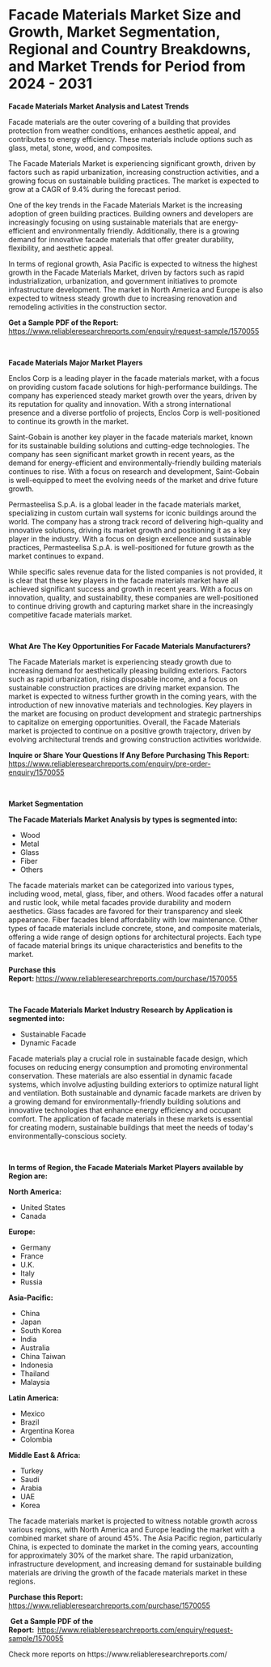 <p><h1>Facade Materials Market Size and Growth, Market Segmentation, Regional and Country Breakdowns, and Market Trends for Period from 2024 -  2031</h1></p><p><strong>Facade Materials Market Analysis and Latest Trends</strong></p>
<p><p>Facade materials are the outer covering of a building that provides protection from weather conditions, enhances aesthetic appeal, and contributes to energy efficiency. These materials include options such as glass, metal, stone, wood, and composites.</p><p>The Facade Materials Market is experiencing significant growth, driven by factors such as rapid urbanization, increasing construction activities, and a growing focus on sustainable building practices. The market is expected to grow at a CAGR of 9.4% during the forecast period.</p><p>One of the key trends in the Facade Materials Market is the increasing adoption of green building practices. Building owners and developers are increasingly focusing on using sustainable materials that are energy-efficient and environmentally friendly. Additionally, there is a growing demand for innovative facade materials that offer greater durability, flexibility, and aesthetic appeal.</p><p>In terms of regional growth, Asia Pacific is expected to witness the highest growth in the Facade Materials Market, driven by factors such as rapid industrialization, urbanization, and government initiatives to promote infrastructure development. The market in North America and Europe is also expected to witness steady growth due to increasing renovation and remodeling activities in the construction sector.</p></p>
<p><strong>Get a Sample PDF of the Report:&nbsp;</strong> <a href="https://www.reliableresearchreports.com/enquiry/request-sample/1570055">https://www.reliableresearchreports.com/enquiry/request-sample/1570055</a></p>
<p>&nbsp;</p>
<p><strong>Facade Materials Major Market Players</strong></p>
<p><p>Enclos Corp is a leading player in the facade materials market, with a focus on providing custom facade solutions for high-performance buildings. The company has experienced steady market growth over the years, driven by its reputation for quality and innovation. With a strong international presence and a diverse portfolio of projects, Enclos Corp is well-positioned to continue its growth in the market.</p><p>Saint-Gobain is another key player in the facade materials market, known for its sustainable building solutions and cutting-edge technologies. The company has seen significant market growth in recent years, as the demand for energy-efficient and environmentally-friendly building materials continues to rise. With a focus on research and development, Saint-Gobain is well-equipped to meet the evolving needs of the market and drive future growth.</p><p>Permasteelisa S.p.A. is a global leader in the facade materials market, specializing in custom curtain wall systems for iconic buildings around the world. The company has a strong track record of delivering high-quality and innovative solutions, driving its market growth and positioning it as a key player in the industry. With a focus on design excellence and sustainable practices, Permasteelisa S.p.A. is well-positioned for future growth as the market continues to expand.</p><p>While specific sales revenue data for the listed companies is not provided, it is clear that these key players in the facade materials market have all achieved significant success and growth in recent years. With a focus on innovation, quality, and sustainability, these companies are well-positioned to continue driving growth and capturing market share in the increasingly competitive facade materials market.</p></p>
<p>&nbsp;</p>
<p><strong>What Are The Key Opportunities For Facade Materials Manufacturers?</strong></p>
<p><p>The Facade Materials market is experiencing steady growth due to increasing demand for aesthetically pleasing building exteriors. Factors such as rapid urbanization, rising disposable income, and a focus on sustainable construction practices are driving market expansion. The market is expected to witness further growth in the coming years, with the introduction of new innovative materials and technologies. Key players in the market are focusing on product development and strategic partnerships to capitalize on emerging opportunities. Overall, the Facade Materials market is projected to continue on a positive growth trajectory, driven by evolving architectural trends and growing construction activities worldwide.</p></p>
<p><strong>Inquire or Share Your Questions If Any Before Purchasing This Report:</strong> <a href="https://www.reliableresearchreports.com/enquiry/pre-order-enquiry/1570055">https://www.reliableresearchreports.com/enquiry/pre-order-enquiry/1570055</a></p>
<p>&nbsp;</p>
<p><strong>Market Segmentation</strong></p>
<p><strong>The Facade Materials Market Analysis by types is segmented into:</strong></p>
<p><ul><li>Wood</li><li>Metal</li><li>Glass</li><li>Fiber</li><li>Others</li></ul></p>
<p><p>The facade materials market can be categorized into various types, including wood, metal, glass, fiber, and others. Wood facades offer a natural and rustic look, while metal facades provide durability and modern aesthetics. Glass facades are favored for their transparency and sleek appearance. Fiber facades blend affordability with low maintenance. Other types of facade materials include concrete, stone, and composite materials, offering a wide range of design options for architectural projects. Each type of facade material brings its unique characteristics and benefits to the market.</p></p>
<p><strong>Purchase this Report:&nbsp;</strong><a href="https://www.reliableresearchreports.com/purchase/1570055">https://www.reliableresearchreports.com/purchase/1570055</a></p>
<p>&nbsp;</p>
<p><strong>The Facade Materials Market Industry Research by Application is segmented into:</strong></p>
<p><ul><li>Sustainable Facade</li><li>Dynamic Facade</li></ul></p>
<p><p>Facade materials play a crucial role in sustainable facade design, which focuses on reducing energy consumption and promoting environmental conservation. These materials are also essential in dynamic facade systems, which involve adjusting building exteriors to optimize natural light and ventilation. Both sustainable and dynamic facade markets are driven by a growing demand for environmentally-friendly building solutions and innovative technologies that enhance energy efficiency and occupant comfort. The application of facade materials in these markets is essential for creating modern, sustainable buildings that meet the needs of today's environmentally-conscious society.</p></p>
<p>&nbsp;</p>
<p><strong>In terms of Region, the Facade Materials Market Players available by Region are:</strong></p>
<p>
    <p> <strong> North America: </strong>
        <ul>
            <li>United States</li>
            <li>Canada</li>
        </ul>
        </p> 
    <p> <strong> Europe: </strong>
        <ul>
            <li>Germany</li>
            <li>France</li>
            <li>U.K.</li>
            <li>Italy</li>
            <li>Russia</li>
        </ul>
        </p> 
    <p> <strong> Asia-Pacific: </strong>
        <ul>
            <li>China</li>
            <li>Japan</li>
            <li>South Korea</li>
            <li>India</li>
            <li>Australia</li>
            <li>China Taiwan</li>
            <li>Indonesia</li>
            <li>Thailand</li>
            <li>Malaysia</li>
        </ul>
        </p> 
    <p> <strong> Latin America: </strong>
        <ul>
            <li>Mexico</li>
            <li>Brazil</li>
            <li>Argentina Korea</li>
            <li>Colombia</li>
        </ul>
        </p> 
    <p> <strong> Middle East & Africa: </strong>
        <ul>
            <li>Turkey</li>
            <li>Saudi</li>
            <li>Arabia</li>
            <li>UAE</li>
            <li>Korea</li>
        </ul>
    </p>
    </p>
<p><p>The facade materials market is projected to witness notable growth across various regions, with North America and Europe leading the market with a combined market share of around 45%. The Asia Pacific region, particularly China, is expected to dominate the market in the coming years, accounting for approximately 30% of the market share. The rapid urbanization, infrastructure development, and increasing demand for sustainable building materials are driving the growth of the facade materials market in these regions.</p></p>
<p><strong>Purchase this Report: </strong><a href="https://www.reliableresearchreports.com/purchase/1570055">https://www.reliableresearchreports.com/purchase/1570055</a></p>
<p>&nbsp;<strong>Get a Sample PDF of the Report:&nbsp;&nbsp;</strong><a href="https://www.reliableresearchreports.com/enquiry/request-sample/1570055">https://www.reliableresearchreports.com/enquiry/request-sample/1570055</a></p>
<p><strong></strong></p>
<p>Check more reports on https://www.reliableresearchreports.com/</p>